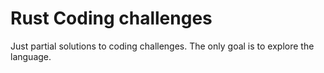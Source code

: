 # Rust Coding challenges

Just partial solutions to coding challenges. The only goal is to explore the language.